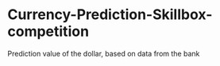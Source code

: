 # Currency-Prediction-Skillbox-competition
Prediction value of the dollar, based on data from the bank
